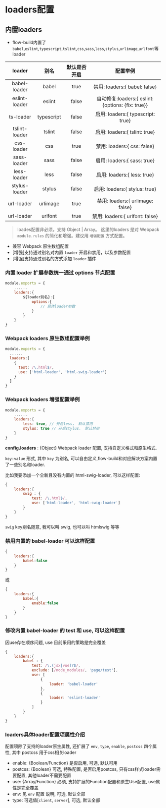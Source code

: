 # loaders配置

## 内置loaders

- flow-build内置了`babel`,`eslint`,`typescript`,`tslint`,`css`,`sass`,`less`,`stylus`,`urlimage`,`urlfont`等loader

loader  | 别名 | 默认是否开启 | 配置举例  
:-:|:-:|:-:|:-:
babel-loader | babel | true | 禁用: loaders:{ babel: false}
eslint-loader | eslint | false | 自动修复:loaders:{ eslint: {options: {fix: true}}
ts-loader   |  typescript | false | 启用: loaders:{ typescript: true} 
tslint-loader | tslint | false | 启用: loaders:{ tslint: true}
css-loader | css | true | 禁用: loaders:{ css: false}
sass-loader | sass | false | 启用: loaders:{ sass: true}
less-loader | less | false | 启用: loaders:{ less: true}
stylus-loader | stylus | false | 启用: loaders:{ stylus: true}
url-loader | urlimage | true | 禁用: loaders:{ urlimage: false}
url-loader | urlfont | true | 禁用: loaders:{ urlfont: false}

> loades配置非必须，支持 Object | Array。 这里的loaders 是对 Webpack `module.rules` 的简化和增强。建议用 `增强配置` 方式配置。

- 兼容 Webpack 原生数组配置
- [增强]支持通过别名对内置 `loader` 开启和禁用，以及参数配置
- [增强]支持通过别名的方式添加 `loader` 插件

### 内置 loader 扩展参数统一通过 options 节点配置

```js
module.exports = {
    ......
    loaders:{
        ${loader别名}:{
            options:{
                // 具体loader参数
            }
        }
    }
}
```

### Webpack loaders 原生数组配置举例

```js
module.exports = {
  ......
  loaders:[
    {
      test: /\.html$/,
      use: ['html-loader', 'html-swig-loader']
    }
  ]
}
```

### Webpack loaders 增强配置举例

```js
module.exports = {
    ......
    loaders:{
        less: true, // 开启less， 默认禁用
        stylus: true // 开启stylus， 默认禁用
    }
}
```

<b>config.loaders</b> : {Object} Webpack loader 配置, 支持自定义格式和原生格式.

`key:value` 形式, 其中 `key` 为别名, 可以自由定义,flow-build和对应解决方案内置了一些别名和loader.

比如我要添加一个全新且没有内置的 html-swig-loader, 可以这样配置:

```js
{
    loaders:{
        swig : {
            test: /\.html$/,
            use: ['html-loader', 'html-swig-loader']
        }
    }
}
```
`swig` key别名随意, 我可以叫 swig, 也可以叫 htmlswig 等等


### 禁用内置的 babel-loader 可以这样配置

```js
{
    loaders:{
        babel:false
    }
}
```
或
```js
{
    loaders:{
        babel:{
            enable:false
        }
    }
}
```

### 修改内置 babel-loader 的 test 和 use, 可以这样配置

因use存在顺序问题, use 目前采用的策略是完全覆盖

```js
{
    loaders:{
        babel : {
            test: /\.(jsx|vue)?$/,
            exclude: [/node_modules/, 'page/test'],
            use: [
                {
                    loader: 'babel-loader'
                },
                {
                    loader: 'eslint-loader'
                }
            ]
        }
    }
}
```
### loaders具体loader配置项属性介绍

配置项除了支持的loader原生属性, 还扩展了 `env`, `type`, `enable`, `postcss` 四个属性, 其中 postcss 用于css相关loader

- enable: {Boolean/Function} 是否启用, 可选, 默认可用
- postcss: {Boolean} 可选, 特殊配置, 是否启用postcss, 只有css样式loader需要配置, 其他loader不需要配置
- use: {Array/Function} 必须, 支持扩展的Function配置和原生Use配置, use属性是完全覆盖
- env: 见 `env` 配置 说明, 可选, 默认全部
- type: 可选值[`client`, `server`], 可选, 默认全部
